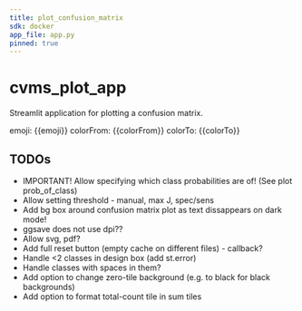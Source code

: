 ```yaml
---
title: plot_confusion_matrix
sdk: docker
app_file: app.py
pinned: true
---
```


# cvms_plot_app

Streamlit application for plotting a confusion matrix.

emoji: {{emoji}}
colorFrom: {{colorFrom}}
colorTo: {{colorTo}}


## TODOs

- IMPORTANT! Allow specifying which class probabilities are of! (See plot prob_of_class)
- Allow setting threshold - manual, max J, spec/sens
- Add bg box around confusion matrix plot as text dissappears on dark mode!
- ggsave does not use dpi??
- Allow svg, pdf?
- Add full reset button (empty cache on different files) - callback?
- Handle <2 classes in design box (add st.error)
- Handle classes with spaces in them?
- Add option to change zero-tile background (e.g. to black for black backgrounds)
- Add option to format total-count tile in sum tiles
